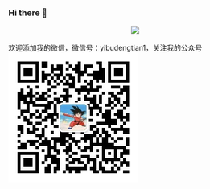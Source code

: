 ### Hi there 👋
<div align="center">
  <img src="https://github-readme-stats.vercel.app/api?username=ybdt&show_icons=true&theme=dracula" /> 
</div>


欢迎添加我的微信，微信号：yibudengtian1，关注我的公众号  
![image](./pic/01.jpg)  


<!--
**ybdt/ybdt** is a ✨ _special_ ✨ repository because its `README.md` (this file) appears on your GitHub profile.

Here are some ideas to get you started:

- 🔭 I’m currently working on ...
- 🌱 I’m currently learning ...
- 👯 I’m looking to collaborate on ...
- 🤔 I’m looking for help with ...
- 💬 Ask me about ...
- 📫 How to reach me: ...
- 😄 Pronouns: ...
- ⚡ Fun fact: ...
-->
